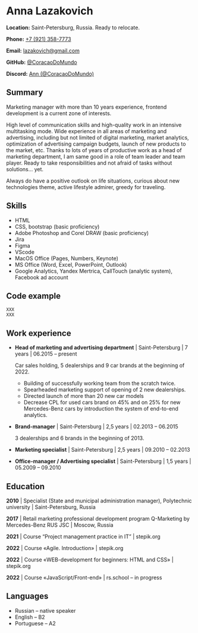 # Anna Lazakovich



 
**Location:** Saint-Petersburg, Russia. Ready to relocate.

**Phone:** [+7 (921) 358-7773](tel:+79213587773)

**Email:** [lazakovich@gmail.com](mailto:lazakovich@gmail.com)

**GitHub:** [@CoracaoDoMundo](https://github.com/CoracaoDoMundo)

**Discord:** [Ann (@CoracaoDoMundo)](https://discordapp.com/users/980069745850204180/)
 
 
 
 
## Summary
 
 
Marketing manager with more than 10 years experience, frontend development is a current zone of interests. 

High level of  communication skills and high-quality work in an intensive multitasking mode. Wide experience in all areas of marketing and advertising, including but not limited of digital marketing, market analytics, optimization of advertising campaign budgets, launch of new products to the market, etc.
Thanks to lots of years of productive work as a head of marketing department, I am same good in a role of team leader and team player. Ready to take responsibilities and not afraid of tasks without solutions… yet.

Always do have a positive outlook on life situations, curious about new technologies theme, active lifestyle admirer, greedy for traveling.
 
 
## Skills
 
 
* HTML
* CSS, bootstrap (basic proficiency)
* Adobe Photoshop and Corel DRAW (basic proficiency)
* Jira
* Figma
* VScode
* MacOS Office (Pages, Numbers, Keynote)
* MS Office (Word, Excel, PowerPoint, Outlook)
* Google Analytics, Yandex Mertrica, CallTouch (analytic system), Facebook ad account
 
 
## Code example
 
 
```
XXX
XXX
```
 
 
## Work experience
 
 
* **Head of marketing and advertising department** | Saint-Petersburg | 7 years | 06.2015 – present

   Car sales holding, 5 dealerships and 9 car brands at the beginning of 2022.
 
    - Building of successfully working team from the scratch twice.
    - Spearheaded marketing support of opening of 2 new dealerships.
    - Directed launch of more than 20 new car models
    - Decrease CPL for used cars brand on 45% and on 25% for new Mercedes-Benz cars by introduction the system of end-to-end analytics.
 
* **Brand-manager** | Saint-Petersburg | 2,5 years | 02.2013 – 06.2015

   3 dealerships and 6 brands in the beginning of 2013.
 
* **Marketing specialist** | Saint-Petersburg | 2,5 years | 09.2010 – 02.2013
 
* **Office-manager / Advertising specialist** | Saint-Petersburg | 1,5 years | 05.2009 – 09.2010
 
 
## Education
 
 
**2010** | Specialist (State and municipal administration manager), Polytechnic university | Saint-Petersburg, Russia

**2017** | Retail marketing professional development program Q-Marketing by Mercedes-Benz RUS JSC | Moscow, Russia

**2021** | Course “Project management practice in IT” | stepik.org

**2022** | Course «Agile. Introduction» | stepik.org

**2022** | Course «WEB-development for beginners: HTML and CSS» | stepik.org

**2022** | Course «JavaScript/Front-end» | rs.school – in progress
 
 
## Languages
 
 
* Russian – native speaker
* English – B2
* Portuguese – A2
